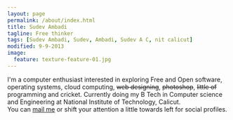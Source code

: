 ```yaml
---
layout: page
permalink: /about/index.html
title: Sudev Ambadi
tagline: Free thinker
tags: [Sudev Ambadi, Sudev, Ambadi, Sudev A C, nit calicut]
modified: 9-9-2013
image:
  feature: texture-feature-01.jpg
---
```


I'm a computer enthusiast interested in exploring Free and Open software, operating systems, cloud computing, <del>web designing</del>, <del>photoshop</del>, <del>little of</del> programming and cricket. Currently doing my B Tech in Computer science and Engineering at National Institute of Technology, Calicut. <br />You can <a href="mailto:sudevdev@gmail.com?Subject=Through%20sudev.github.io" target="_top">mail me</a> or shift your attention a little towards left for social profiles.
